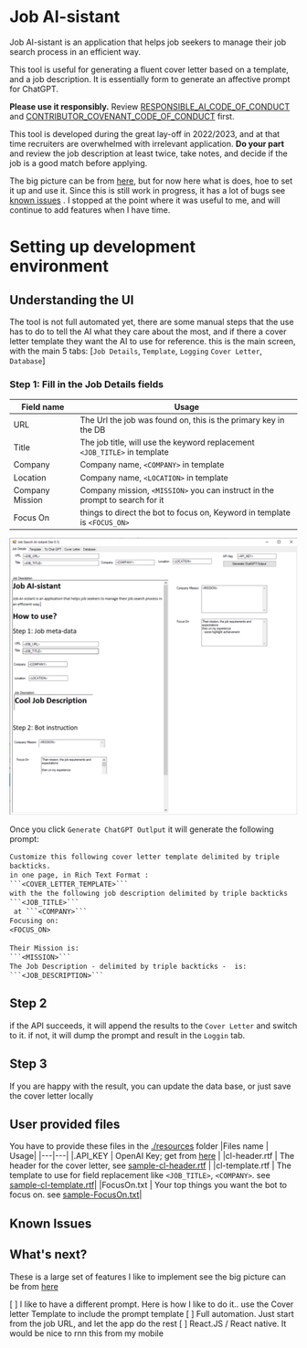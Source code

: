 # Job AI-sistant
Job AI-sistant is an application that helps job seekers to manage their job search process in an efficient way. 

This tool is useful for generating a fluent cover letter based on a template, and a job description. It is essentially form to generate an affective prompt for ChatGPT.

**Please use it responsibly.** Review [RESPONSIBLE_AI_CODE_OF_CONDUCT](./RESPONSIBLE_AI_CODE_OF_CONDUCT.md)  and [CONTRIBUTOR_COVENANT_CODE_OF_CONDUCT](./CONTRIBUTOR_COVENANT_CODE_OF_CONDUCT.md) first.

This tool is developed during the great lay-off in 2022/2023, and at that time recruiters are overwhelmed with irrelevant application. **Do your part** and review the job description at least twice, take notes, and decide if the job is a good match before applying.

The big picture can be from [here](./docs/PR.md), but for now here what is does, hoe to set it up and use it.
Since this is still work in progress, it has a lot of bugs see [known issues](#Known-Issues) . I stopped at the point where it was useful to me, and will continue to add features when I have time.

# Setting up development environment

## Understanding the UI

The tool is not full automated yet, there are some manual steps that the use has to do to tell the AI what they care about the most, and 
if there a cover letter template they want the AI to use for reference. this is the main screen, with the main 5 tabs: [`Job Details`, `Template`, `Logging` `Cover Letter`, `Database`]

### Step 1: Fill in the Job Details fields

| Field name | Usage |
| ---|--- |
| URL | The Url the job was found on, this is the primary key in the DB |
| Title | The job title, will use the keyword replacement `<JOB_TITLE>` in template |
| Company | Company name, `<COMPANY>` in template |
| Location | Company name, `<LOCATION>` in template |
| Company Mission | Company mission, `<MISSION>` you can instruct in the prompt to search for it |
| Focus On | things to direct the bot to focus on, Keyword in template is `<FOCUS_ON>` |

![](./docs/page01.png)

Once you click `Generate ChatGPT Outlput` it will generate the following prompt:

```
Customize this following cover letter template delimited by triple backticks.
in one page, in Rich Text Format : 
```<COVER_LETTER_TEMPLATE>```
with the the following job description delimited by triple backticks ```<JOB_TITLE>```
 at ```<COMPANY>```
Focusing on:
<FOCUS_ON>

Their Mission is:
```<MISSION>```
The Job Description - delimited by triple backticks -  is:
```<JOB_DESCRIPTION>```
```
## Step 2

if the API succeeds, it will append the results to the `Cover Letter` and switch to it. 
if not, it will dump the prompt and result in the `Loggin` tab.

## Step 3

If you are happy with the result, you can update the data base, or just save the cover letter locally

## User provided files
You have to provide these files in the [./resources](./resources) folder
|Files name | Usage|
|---|---|
|.API_KEY | OpenAI Key; get from [here](https://platform.openai.com/account/api-keys) |
|cl-header.rtf | The header for the cover letter, see [sample-cl-header.rtf](./resources/sample-cl-header.rtf) |
|cl-template.rtf | The template to use for field replacement like `<JOB_TITLE>`, `<COMPANY>`. see [sample-cl-template.rtf](./resources/sample-cl-template.rtf)|
|FocusOn.txt | Your top things you want the bot to focus on. see [sample-FocusOn.txt](./resources/sample-FocusOn.txt)|

## Known Issues

## What's next?
These is a large set of features I like to implement see the big picture can be from [here](./docs/PR.md)

[ ] I like to have a different prompt. Here is how I like to do it.. use the Cover letter Template to include the prompt template
[ ] Full automation. Just start from the job URL, and let the app do the rest
[ ] React.JS / React native. It would be nice to rnn this from my mobile
